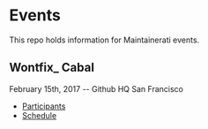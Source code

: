 # Events

This repo holds information for Maintainerati events.

## Wontfix_ Cabal

February 15th, 2017 -- Github HQ San Francisco

- [Participants](wontfix_cabal/participants.md)
- [Schedule](wontfix_cabal/schedule.md)
